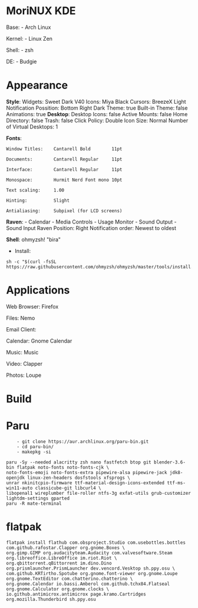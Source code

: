 #   MoriNUX KDE
Base:              - Arch Linux

Kernel:            - Linux Zen

Shell:             - zsh

DE:                - Budgie

#   Appearance

**Style**:
      Widgets:                Sweet Dark V40
      Icons:                  Miya Black
      Cursors:                BreezeX Light
      Notification Possition: Bottom Right
      Dark Theme:             true
      Built-in Theme:         false
      Animations:             true
**Desktop**:
      Desktop Icons:          false
        Active Mounts:          false
        Home Directory:         false
        Trash:                  false
      Click Policy:           Double
      Icon Size:              Normal
      Number of Virtual Desktops: 1

**Fonts**:
    
    Window Titles:    Cantarell Bold        11pt
    
    Documents:        Cantarell Regular     11pt
    
    Interface:        Cantarell Regular     11pt
    
    Monospace:        Hurmit Nerd Font mono 10pt
    
    Text scaling:     1.00
    
    Hinting:          Slight

    Antialiasing:     Subpixel (for LCD screens)

**Raven**:
    - Calendar
    - Media Controls 
    - Usage Monitor
    - Sound Output
    - Sound Input
          Raven Position:        Right
          Notification order:    Newest to oldest
    
**Shell**:              ohmyzsh! "bira"
   - Install:
```
sh -c "$(curl -fsSL https://raw.githubusercontent.com/ohmyzsh/ohmyzsh/master/tools/install.sh)"
```

#   Applications

Web Browser:        Firefox

Files:              Nemo

Email Client:       

Calendar:           Gnome Calendar

Music:              Music

Video:              Clapper

Photos:             Loupe

#               Build

#   Paru
```
    - git clone https://aur.archlinux.org/paru-bin.git
    - cd paru-bin/
    - makepkg -si

paru -Sy --needed alacritty zsh nano fastfetch btop git blender-3.6-bin flatpak noto-fonts noto-fonts-cjk \
noto-fonts-emoji noto-fonts-extra pipewire-alsa pipewire-jack jdk8-openjdk linux-zen-headers dosfstools xfsprogs \
unrar nkinitcpio-firmware ttf-material-design-icons-extended ttf-ms-win11-auto classicube-git libcurl4 \
libopenal1 wireplumber file-roller ntfs-3g exfat-utils grub-customizer lightdm-settings gparted
paru -R mate-terminal 
```

#   flatpak
```
flatpak install flathub com.obsproject.Studio com.usebottles.bottles com.github.rafostar.Clapper org.gnome.Boxes \
org.gimp.GIMP org.audacityteam.Audacity com.valvesoftware.Steam org.libreoffice.LibreOffice im.riot.Riot \
org.qbittorrent.qBittorrent im.dino.Dino org.prismlauncher.PrismLauncher dev.vencord.Vesktop sh.ppy.osu \
com.github.KRTirtho.Spotube org.gnome.font-viewer org.gnome.Loupe org.gnome.TextEditor com.chatterino.chatterino \
org.gnome.Calendar io.bassi.Amberol com.github.tchx84.Flatseal org.gnome.Calculator org.gnome.clocks \
io.github.antimicrox.antimicrox page.kramo.Cartridges org.mozilla.Thunderbird sh.ppy.osu 
```
